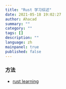 ```yaml
---
title: "Rust 学习综述"
date: 2021-05-18 19:02:27
author: Ahacad
summary: ""
category: ""
tags: []
description: ""
language: zh
mainpanel: true
published: false
---
```


### 方法

- [rust learning](https://github.com/ctjhoa/rust-learning#rust-in-practice)
